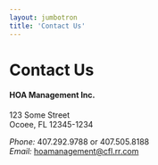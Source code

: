```yaml
---
layout: jumbotron
title: 'Contact Us'
---
```

# Contact Us
####  HOA Management Inc.
123 Some Street  
Ocoee, FL 12345-1234  

_Phone:_  407.292.9788 or 407.505.8188  
_Email:_  [hoamanagement@cfl.rr.com](mailto:hoamanagement@cfl.rr.com)  
